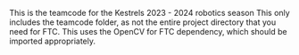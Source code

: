 This is the teamcode for the Kestrels 2023 - 2024 robotics season
This only includes the teamcode folder, as not the entire project directory that you need for FTC.
This uses the OpenCV for FTC dependency, which should be imported appropriately.
